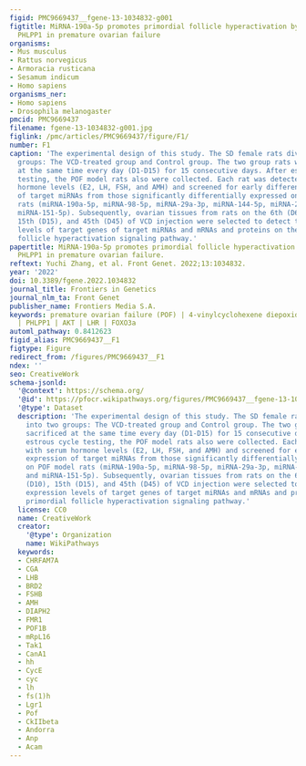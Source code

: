 ```yaml
---
figid: PMC9669437__fgene-13-1034832-g001
figtitle: MiRNA-190a-5p promotes primordial follicle hyperactivation by targeting
  PHLPP1 in premature ovarian failure
organisms:
- Mus musculus
- Rattus norvegicus
- Armoracia rusticana
- Sesamum indicum
- Homo sapiens
organisms_ner:
- Homo sapiens
- Drosophila melanogaster
pmcid: PMC9669437
filename: fgene-13-1034832-g001.jpg
figlink: /pmc/articles/PMC9669437/figure/F1/
number: F1
caption: 'The experimental design of this study. The SD female rats divided into two
  groups: The VCD-treated group and Control group. The two group rats were sacrificed
  at the same time every day (D1-D15) for 15 consecutive days. After estrous cycle
  testing, the POF model rats also were collected. Each rat was detected with serum
  hormone levels (E2, LH, FSH, and AMH) and screened for early differential expression
  of target miRNAs from those significantly differentially expressed on POF model
  rats (miRNA-190a-5p, miRNA-98-5p, miRNA-29a-3p, miRNA-144-5p, miRNA-27b-3p, and
  miRNA-151-5p). Subsequently, ovarian tissues from rats on the 6th (D6), 10th (D10),
  15th (D15), and 45th (D45) of VCD injection were selected to detect the expression
  levels of target genes of target miRNAs and mRNAs and proteins on the primordial
  follicle hyperactivation signaling pathway.'
papertitle: MiRNA-190a-5p promotes primordial follicle hyperactivation by targeting
  PHLPP1 in premature ovarian failure.
reftext: Yuchi Zhang, et al. Front Genet. 2022;13:1034832.
year: '2022'
doi: 10.3389/fgene.2022.1034832
journal_title: Frontiers in Genetics
journal_nlm_ta: Front Genet
publisher_name: Frontiers Media S.A.
keywords: premature ovarian failure (POF) | 4-vinylcyclohexene diepoxide (VCD) | miRNA-190a-5p
  | PHLPP1 | AKT | LHR | FOXO3a
automl_pathway: 0.8412623
figid_alias: PMC9669437__F1
figtype: Figure
redirect_from: /figures/PMC9669437__F1
ndex: ''
seo: CreativeWork
schema-jsonld:
  '@context': https://schema.org/
  '@id': https://pfocr.wikipathways.org/figures/PMC9669437__fgene-13-1034832-g001.html
  '@type': Dataset
  description: 'The experimental design of this study. The SD female rats divided
    into two groups: The VCD-treated group and Control group. The two group rats were
    sacrificed at the same time every day (D1-D15) for 15 consecutive days. After
    estrous cycle testing, the POF model rats also were collected. Each rat was detected
    with serum hormone levels (E2, LH, FSH, and AMH) and screened for early differential
    expression of target miRNAs from those significantly differentially expressed
    on POF model rats (miRNA-190a-5p, miRNA-98-5p, miRNA-29a-3p, miRNA-144-5p, miRNA-27b-3p,
    and miRNA-151-5p). Subsequently, ovarian tissues from rats on the 6th (D6), 10th
    (D10), 15th (D15), and 45th (D45) of VCD injection were selected to detect the
    expression levels of target genes of target miRNAs and mRNAs and proteins on the
    primordial follicle hyperactivation signaling pathway.'
  license: CC0
  name: CreativeWork
  creator:
    '@type': Organization
    name: WikiPathways
  keywords:
  - CHRFAM7A
  - CGA
  - LHB
  - BRD2
  - FSHB
  - AMH
  - DIAPH2
  - FMR1
  - POF1B
  - mRpL16
  - Tak1
  - CanA1
  - hh
  - CycE
  - cyc
  - lh
  - fs(1)h
  - Lgr1
  - Pof
  - CkIIbeta
  - Andorra
  - Anp
  - Acam
---
```

